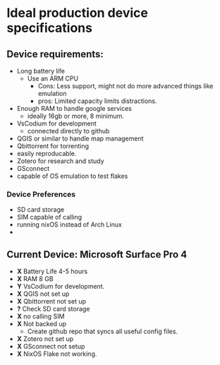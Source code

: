 # Ideal production device specifications

## Device requirements:
  - Long battery life
    - Use an ARM CPU
      - Cons: Less support, might not do more advanced things like emulation
      - pros: Limited capacity limits distractions.
  - Enough RAM to handle google services  
    - ideally 16gb or more, 8 minimum.
  - VsCodium for development
    - connected directly to github
  - QGIS or similar to handle map management
  - Qbittorrent for torrenting
  - easily reproducable.
  - Zotero for research and study
  - GSconnect
  - capable of OS emulation to test flakes

### Device Preferences
  - SD card storage
  - SIM capable of calling
  - running nixOS instead of Arch Linux
  - 

## Current Device: Microsoft Surface Pro 4

- **X** Battery Life 4-5 hours
- **X** RAM 8 GB
- **Y** VsCodium for development.
- **X** QGIS not set up
- **X** Qbittorrent not set up
- **?** Check SD card storage
- **X** no calling SIM
- **X** Not backed up
  - Create github repo that syncs all useful config files.
- **X** Zotero not set up
- **X** GSconnect not setup
- **X** NixOS Flake not working.